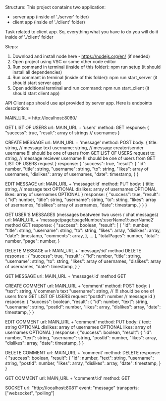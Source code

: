 Structure:
This project conatains two application:
- server app (inside of './server' folder)
- client app (inside of './client' folder)

Task related to client app. So, everything what you have to do you will do it inside of './client' folder

Steps:
1. Download and install node here - https://nodejs.org/en/ (if needed)
2. Open project using VSC or some other code editor
3. Run command in terminal (inside of this folder): npm run setup (it should install all dependencies)
4. Run commant in terminal (inside of this folder): npm run start_server (it should start server app)
5. Open additional terminal and run command: npm run start_client (it should start client app)

API
Client app should use api provided by server app.
Here is endpoints description:

MAIN_URL = http://localhost:8080/

GET LIST OF USERS
url: MAIN_URL + 'users' 
method: GET 
response: {
    "success": true,
    "result": array of strings // usernames
}

CREATE MESSAGE
url: MAIN_URL + 'message' 
method: POST 
body: { 
	title: string, // message text
	username: string, // message creater/sender username !!! should be one of users from GET LIST OF USERS request
	to: string, // message reciever username !!! should be one of users from GET LIST OF USERS request
} 
response: {
    "success": true,
    "result": {
        "id": number,
        "title": string,
        "username": string,
        "to": string,
        "likes": array of usernames,
        "dislikes": array of usernames,
        "date": timestamp,
    }
}

EDIT MESSAGE
url: MAIN_URL + 'message/:id'
method: PUT
body: { 
	title: string, // message text OPTIONAL
	dislikes: array of usernames OPTIONAL
	likes: array of usernames OPTIONAL
}
response: {
    "success": true,
    "result": {
        "id": number,
        "title": string,
        "username": string,
        "to": string,
        "likes": array of usernames,
        "dislikes": array of usernames,
        "date": timestamp,
    }
}
}

GET USER'S MESSAGES (messages beatween two users / chat messages)
url: MAIN_URL + 'message/page/:pageNumber/:userName1/:userName2'
method GET
response: {
    "success": boolean,
    "result": [
        {
            "id": number,
            "title": string,
            "username": string,
            "to": string,
            "likes": array,
            "dislikes": array,
            "date": timestamp,
            "comments": array,
        },
        ...
    ],
    "totalPages": number,
    "total": number,
    "page": number,
}

DELETE MESSAGE
url: MAIN_URL + 'message/:id'
method DELETE
response : {
    "success": true,
    "result": {
        "id": number,
        "title": string,
        "username": string,
        "to": string,
        "likes": array of usernames,
        "dislikes": array of usernames,
        "date": timestamp,
    }
}

GET MESSAGE
url: MAIN_URL + 'message/:id'
method GET

CREATE COMMENT
url: MAIN_URL + 'comment'
method: POST
body: {
    "text": string, // commen's text
    "username": string, // !!! should be one of users from GET LIST OF USERS request
    "postId": number // message id
}
response: {
    "success": boolean,
    "result": {
        "id": number,
        "text": string,
        "username": string,
        "postId": number,
        "likes": array,
        "dislikes": array,
        "date": timestamp,
    }
}

EDIT COMMENT
url: MAIN_URL + 'comment'
method: PUT
body: {
	text: string OPTIONAL
	dislikes: array of usernames OPTIONAL
	likes: array of usernames OPTIONAL
}
response: {
    "success": boolean,
    "result": {
        "id": number,
        "text": string,
        "username": string,
        "postId": number,
        "likes": array,
        "dislikes": array,
        "date": timestamp,
    }
}

DELETE COMMENT
url: MAIN_URL + 'comment'
method: DELETE
response: {
    "success": boolean,
    "result": {
        "id": number,
        "text": string,
        "username": string,
        "postId": number,
        "likes": array,
        "dislikes": array,
        "date": timestamp,
    }
}

GET COMMENT
url: MAIN_URL + 'comment/:id'
method: GET

SOCKET
url: "http://localhost:8081"
event: "message"
transports: ["websocket", "polling"]